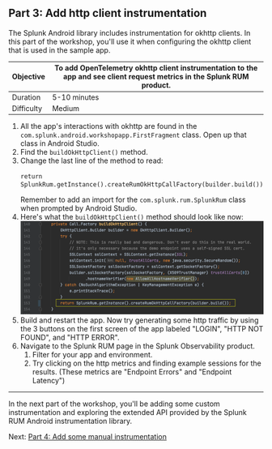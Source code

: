 ## Part 3: Add http client instrumentation

The Splunk Android library includes instrumentation for okhttp clients. In this part of the workshop, you'll use it when
configuring the okhttp client that is used in the sample app.

| Objective  | To add OpenTelemetry okhttp client instrumentation to the app and see client request metrics in the Splunk RUM product. |
| ---        | ---           |
| Duration   | 5-10 minutes  | 
| Difficulty | Medium        |

1. All the app's interactions with okhttp are found in the `com.splunk.android.workshopapp.FirstFragment` class. Open up
   that class in Android Studio.
2. Find the `buildOkHttpClient()` method.
3. Change the last line of the method to read:
   ```
   return SplunkRum.getInstance().createRumOkHttpCallFactory(builder.build());
   ```
   Remember to add an import for the `com.splunk.rum.SplunkRum` class when prompted by Android Studio.
4. Here's what the `buildOkHttpClient()` method should look like now: ![okhttpclient](../images/okhttpclient.png)
5. Build and restart the app. Now try generating some http traffic by using the 3 buttons on the first screen of the app
   labeled "LOGIN", "HTTP NOT FOUND", and "HTTP ERROR".
6. Navigate to the Splunk RUM page in the Splunk Observability product.
    1. Filter for your app and environment.
    2. Try clicking on the http metrics and finding example sessions for the results. (These metrics are "Endpoint
       Errors" and "Endpoint Latency")

---
In the next part of the workshop, you'll be adding some custom instrumentation and exploring the 
extended API provided by the Splunk RUM Android instrumentation library.

Next: [Part 4: Add some manual instrumentation](part_four.md)
